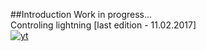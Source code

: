 ##Introduction
Work in progress... </br>
Controling lightning [last edition - 11.02.2017] <br/>
[![yt](https://cloud.githubusercontent.com/assets/19840443/23106784/f470a3ac-f6f2-11e6-8498-93b1a3decfc5.png)](https://youtu.be/btteXmwzPM0)
